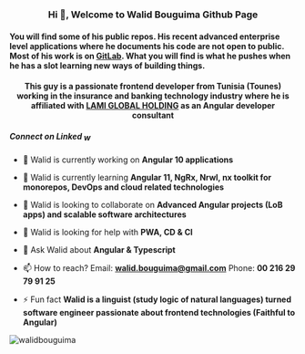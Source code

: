 <h3 align="center">Hi 👋, Welcome to Walid Bouguima Github Page</h3> <h4>You will find some of his public repos. His recent advanced enterprise level applications where he documents his code are not open to public. Most of his work is on <a href="https://gitlab.com/explore/projects/trending" target="_blank">GitLab</a>. What you will find is what he pushes when he has a slot learning new ways of building things.</h4>
<h4 align="center"> This guy is a passionate frontend developer from Tunisia (Tounes) working in the insurance and banking technology industry where he is affiliated with <a href="https://www.lami.world/" target="_blank">LAMI GLOBAL HOLDING</a> as an Angular developer consultant</h4>

<p align="left">
<h5 align="left">Connect on Linked <a href="https://linkedin.com/in/walid bouguima" target="blank"><img align="center" src="https://cdn.jsdelivr.net/npm/simple-icons@3.0.1/icons/linkedin.svg" alt="walid bouguima" height="15" width="20" /></a></h5>
</p>

- 🔭 Walid is currently working on **Angular 10 applications**

- 🌱 Walid is currently learning **Angular 11, NgRx, Nrwl, nx toolkit for monorepos, DevOps and cloud related technologies**

- 👯 Walid is looking to collaborate on **Advanced Angular projects (LoB apps) and scalable software architectures**

- 🤝 Walid is looking for help with **PWA, CD & CI**

- 💬 Ask Walid about **Angular & Typescript**

- 📫 How to reach? Email: **walid.bouguima@gmail.com** Phone: **00 216 29 79 91 25** 

- ⚡ Fun fact **Walid is a linguist (study logic of natural languages) turned software engineer passionate about frontend technologies (Faithful to Angular)**

<p align="center"><img align="left" src="https://github-readme-stats.vercel.app/api/top-langs/?username=walidbouguima&layout=compact" alt="walidbouguima" /></p>
